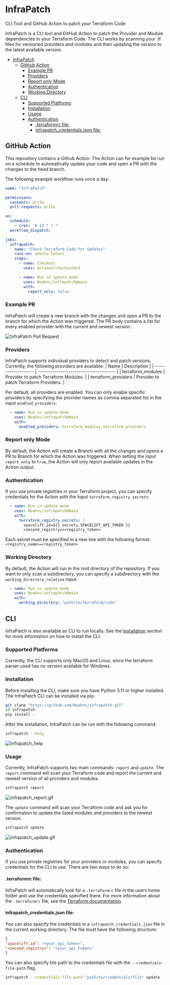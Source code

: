 # InfraPatch
CLI Tool and GitHub Action to patch your Terraform Code

InfraPatch is a CLI tool and GitHub Action to patch the Provider and Module dependencies in your Terraform Code.
The CLI works by scanning your .tf files for versioned providers and modules and then updating the version to the latest available version.

- [InfraPatch](#infrapatch)
  - [GitHub Action](#github-action)
    - [Example PR](#example-pr)
    - [Providers](#providers)
    - [Report only Mode](#report-only-mode)
    - [Authentication](#authentication)
    - [Working Directory](#working-directory)
  - [CLI](#cli)
    - [Supported Platforms](#supported-platforms)
    - [Installation](#installation)
    - [Usage](#usage)
    - [Authentication](#authentication-1)
      - [.terraformrc file:](#terraformrc-file)
      - [infrapatch\_credentials.json file:](#infrapatch_credentialsjson-file)


## GitHub Action

This repository contains a Github Action.
The Action can for example be run on a schedule to automatically update your code and open a PR with the changes to the head branch.

The following example workflow runs once a day:
    
```yaml
name: "InfraPatch"

permissions:
  contents: write
  pull-requests: write

on:
  schedule:
    - cron: '0 23 * * *'
  workflow_dispatch:

jobs:
  infrapatch:
    name: "Check Terraform Code for Updates"
    runs-on: ubuntu-latest
    steps:
      - name: Checkout
        uses: actions/checkout@v4

      - name: Run in update mode
        uses: Noahnc/infrapatch@main
        with:
          report_only: false

```

### Example PR

InfraPatch will create a new branch with the changes and open a PR to the branch for which the Action was triggered.
The PR body contains a list for every enabled provider with the current and newest version.

![InfraPatch Pull Request](asset/infrapatch_pr.png)

### Providers

InfraPatch supports individual providers to detect and patch versions. Currently, the following providers are available:
| Name                | Description                            |
| ------------------- | -------------------------------------- |
| terraform_modules   | Provider to patch Terraform Modules.   |
| terraform_providers | Provider to patch Terraform Providers. |

Per default, all providers are enabled. You can only enable specific providers by specifying the provider names as comma separated list in the input `enabled_providers`:
  
  ```yaml
    - name: Run in update mode
      uses: Noahnc/infrapatch@main
      with:
        enabled_providers: terraform_modules,terraform_providers
  ```

### Report only Mode

By default, the Action will create a Branch with all the changes and opens a PR to Branch for which the Action was triggered.
When setting the input `report_only` to `true`, the Action will only report available updates in the Action output.

### Authentication

If you use private registries in your Terraform project, you can specify credentials for the Action with the Input `terraform_registry_secrets`:

```yaml
  - name: Run in update mode
    uses: Noahnc/infrapatch@main
    with:
      terraform_registry_secrets: |
        spacelift.io=${{ secrets.SPACELIFT_API_TOKEN }}
        <second_registry>=<registry_token>
```

Each secret must be specified in a new line with the following format: `<registry_name>=<registry_token>`

### Working Directory

By default, the Action will run in the root directory of the repository. If you want to only scan a subdirectory, you can specify a subdirectory with the `working_directory_relative` input:

```yaml
  - name: Run in update mode
    uses: Noahnc/infrapatch@main
    with:
      working_directory: "path/to/terraform/code"
```


## CLI
InfraPatch is also available as CLI to run locally. See the [Installation](#installation) section for more information on how to install the CLI.

### Supported Platforms

Currently, the CLI supports only MacOS and Linux, since the terraform parser used has no version available for Windows.

### Installation

Before installing the CLI, make sure you have Python 3.11 or higher installed.
The InfraPatch CLI can be installed via pip:

```bash
git clone "https://github.com/Noahnc/infrapatch.git"
cd infrapatch
pip install .
```

After the installation, InfraPatch can be run with the following command:

```bash
infrapatch --help
```
![infrapatch_help](asset/infrapatch_help.png)

### Usage

Currently, InfraPatch supports two main commands: `report` and `update`.
The `report` command will scan your Terraform code and report the current and newest version of all providers and modules.

```bash
infrapatch report
```
![infrapatch_report.gif](asset%2Finfrapatch_report.gif)

The `update` command will scan your Terraform code and ask you for confirmation to update the listed modules and providers to the newest version.

```bash
infrapatch update
```
![infrapatch_update.gif](asset%2Finfrapatch_update.gif)

### Authentication

If you use private registries for your providers or modules, you can specify credentials for the CLI to use.
There are two ways to do so:

#### .terraformrc file:
InfraPatch will automatically look for a `.terraformrc` file in the users home folder and use the credentials specified there.
For more information about the `.terraformrc` file, see the [Terraform documentation](https://www.terraform.io/docs/commands/cli-config.html#credentials-1).

#### infrapatch_credentials.json file:

You can also specify the credentials in a `infrapatch_credentials.json` file in the current working directory.
The file must have the following structure:
```json
{
"spacelift.io": "<your_api_token>",
"<second_registry>": "<your_api_token>"
}
```

You can also specify the path to the credentials file with the `--credentials-file-path` flag.

```bash
infrapatch --credentials-file-path "path/to/credentials/file" update
```


